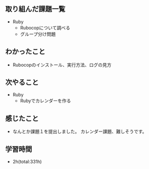 ## 取り組んだ課題一覧
- Ruby
  - Rubocopについて調べる
  - グループ分け問題

## わかったこと
- Rubocopのインストール、実行方法、ログの見方
 
## 次やること
- Ruby
  - Rubyでカレンダーを作る

## 感じたこと
- なんとか課題１を提出しました。
  カレンダー課題、難しそうです。

## 学習時間
- 2h(total:331h)
